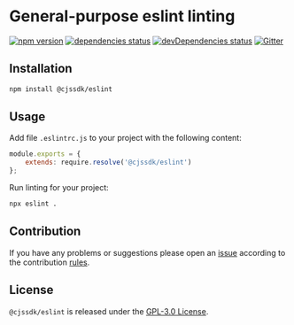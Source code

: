 General-purpose eslint linting
==============================

[![npm version](https://img.shields.io/npm/v/@cjssdk/eslint.svg?style=flat-square)](https://www.npmjs.com/package/@cjssdk/eslint)
[![dependencies status](https://img.shields.io/david/cjssdk/eslint.svg?style=flat-square)](https://david-dm.org/cjssdk/eslint)
[![devDependencies status](https://img.shields.io/david/dev/cjssdk/eslint.svg?style=flat-square)](https://david-dm.org/cjssdk/eslint?type=dev)
[![Gitter](https://img.shields.io/badge/gitter-join%20chat-blue.svg?style=flat-square)](https://gitter.im/DarkPark/cjssdk)


## Installation ##

```bash
npm install @cjssdk/eslint
```


## Usage ##

Add file `.eslintrc.js` to your project with the following content:

```js
module.exports = {
    extends: require.resolve('@cjssdk/eslint')
};
```

Run linting for your project:

```bash
npx eslint .
```


## Contribution ##

If you have any problems or suggestions please open an [issue](https://github.com/cjssdk/eslint/issues)
according to the contribution [rules](.github/contributing.md).


## License ##

`@cjssdk/eslint` is released under the [GPL-3.0 License](http://opensource.org/licenses/GPL-3.0).
